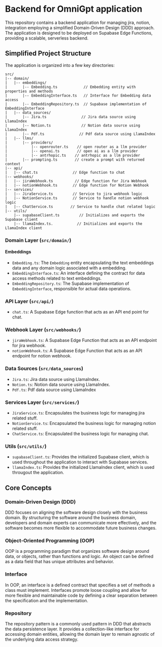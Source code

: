# Backend for OmniGpt application

[](https://github.com/superstack-digital/padel-backend#backend-for-padel-application)

This repository contains a backend application for managing jira, notion, integration employing a simplified Domain-Driven Design (DDD) approach. The application is designed to be deployed on Supabase Edge Functions, providing a scalable, serverless backend.

## Simplified Project Structure

The application is organized into a few key directories:

```
src/
|-- domain/
|   |-- embeddings/
|       |-- Embedding.ts            // Embedding entity with properties and methods
|       |-- EmbeddingInterface.ts   // Interface for Embedding data access
|       |-- EmbeddingRepository.ts  // Supabase implementation of EmbeddingInterface
|	|-- data_sources/
|   	|-- Jira.ts                // Jira data source using LlamaIndex
|   	|-- Notion.ts              // Notion data source using LlamaIndex
|		|-- Pdf.ts                // Pdf data source using LlamaIndex
|	|-- llms/
|		|-- providers/
|			|-- openrouter.ts    // open router as a llm provider
|			|-- openai.ts	     // open ai as a llm provider
| 			|-- antrhopic.ts    // antrhopic as a llm provider
|		|-- prompting.ts        // create a prompt with returned context
|-- api/
|   |-- chat.ts				   // Edge function to chat 
|-- webhooks/
|   |-- jiraWebhook.ts          // Edge function for Jira Webhook
|   |-- notionWebhook.ts       // Edge function for Notion Webhook
|-- services/
|   |-- JiraService.ts         // Service to jira webhook logic
|	|-- NotionService.ts       // Service to handle notion webhook logic
|	|-- ChatService.ts  	  // Service to handle chat related logic
|-- utils/
    |-- supabaseClient.ts         // Initializes and exports the Supabase client
    |-- llamaIndex.ts.           // Initializes and exports the LlamaIndex client
```

### Domain Layer (`src/domain/`)


#### Embeddings


-   `Embedding.ts`: The  `Embedding`  entity encapsulating the text embeddings data and any domain logic associated with a embedding.
-   `EmbeddingInterface.ts`: An interface defining the contract for data access methods related to text embeddings.
-   `EmbeddingRepository.ts`: The Supabase implementation of  `EmbeddingInterface`, responsible for actual data operations.

### API Layer (`src/api/`)

- `chat.ts`: A Supabase Edge function that acts as an API end point for chat.

### Webhook Layer (`src/webhooks/`)

-   `jiraWebhook.ts`: A Supabase Edge Function that acts as an API endpoint for jira webhook.
-   `notionWebhook.ts`: A Supabase Edge Function that acts as an API endpoint for notion webhook.

### Data Sources (`src/data_sources`)

- `Jira.ts`: Jira data source using LlamaIndex.
- `Notion.ts`: Notion data source using LlamaIndex.
- `Pdf.ts`: Pdf data source using LlamaIndex

### Services Layer (`src/services/`)


-   `JiraService.ts`: Encapsulates the business logic for managing jira related stuff.
- `NotionService.ts`: Encapsulated the business logic for managing notion related stuff.
- `ChatService.ts`: Encapsulated the business logic for managing chat.

### Utils (`src/utils/`)

-   `supabaseClient.ts`: Provides the initialized Supabase client, which is used throughout the application to interact with Supabase services.
- `llamaIndex.ts`: Provides the initialized LlamaIndex client, which is used througout the application.

## Core Concepts

### Domain-Driven Design (DDD)

DDD focuses on aligning the software design closely with the business domain. By structuring the software around the business domain, developers and domain experts can communicate more effectively, and the software becomes more flexible to accommodate future business changes.

### Object-Oriented Programming (OOP)

OOP is a programming paradigm that organizes software design around data, or objects, rather than functions and logic. An object can be defined as a data field that has unique attributes and behavior.

### Interface

In OOP, an interface is a defined contract that specifies a set of methods a class must implement. Interfaces promote loose coupling and allow for more flexible and maintainable code by defining a clear separation between the specification and the implementation.

### Repository

The repository pattern is a commonly used pattern in DDD that abstracts the data persistence layer. It provides a collection-like interface for accessing domain entities, allowing the domain layer to remain agnostic of the underlying data access strategy.
